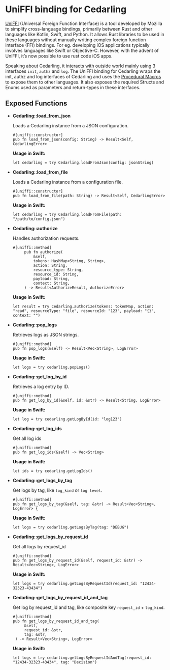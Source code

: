 # UniFFI binding for Cedarling

[UniFFI](https://mozilla.github.io/uniffi-rs/latest/) (Universal Foreign Function Interface) is a tool developed by Mozilla to simplify cross-language bindings, primarily between Rust and other languages like Kotlin, Swift, and Python. It allows Rust libraries to be used in these languages without manually writing complex foreign function interface (FFI) bindings. For eg. developing iOS applications typically involves languages like Swift or Objective-C. However, with the advent of UniFFI, it’s now possible to use rust code iOS apps.

Speaking about Cedarling, it interacts with outside world mainly using 3 interfaces `init`, `authz` and `log`. The UniFFI binding for Cedarling wraps the init, authz and log interfaces of Cedarling and uses the [Procedural Macros](https://mozilla.github.io/uniffi-rs/latest/proc_macro/index.html) to expose them to other languages. It also exposes the required Structs and Enums used as parameters and return-types in these interfaces.

## Exposed Functions

- **Cedarling::load_from_json**

   Loads a Cedarling instance from a JSON configuration.
    
   ```declarative
   #[uniffi::constructor]
   pub fn load_from_json(config: String) -> Result<Self, CedarlingError>
   ```

   **Usage in Swift:**

   ```declarative
   let cedarling = try Cedarling.loadFromJson(config: jsonString)
   ```

- **Cedarling::load_from_file**

   Loads a Cedarling instance from a configuration file.
    
   ```declarative
   #[uniffi::constructor]
   pub fn load_from_file(path: String) -> Result<Self, CedarlingError>
   ```

   **Usage in Swift:**

   ```declarative
   let cedarling = try Cedarling.loadFromFile(path: "/path/to/config.json")
   ```

- **Cedarling::authorize**

   Handles authorization requests.
    
   ```declarative
   #[uniffi::method]
        pub fn authorize(
            &self,
            tokens: HashMap<String, String>,
            action: String,
            resource_type: String,
            resource_id: String,
            payload: String,
            context: String,
        ) -> Result<AuthorizeResult, AuthorizeError> 
   ```

   **Usage in Swift:**

   ```declarative
   let result = try cedarling.authorize(tokens: tokenMap, action: "read", resourceType: "file", resourceId: "123", payload: "{}", context: "")
   ```

- **Cedarling::pop_logs**

   Retrieves logs as JSON strings.
    
   ```declarative
   #[uniffi::method]
   pub fn pop_logs(&self) -> Result<Vec<String>, LogError> 
   ```

   **Usage in Swift:**

   ```declarative
   let logs = try cedarling.popLogs()
   ```

- **Cedarling::get_log_by_id**

   Retrieves a log entry by ID.

   ```declarative
   #[uniffi::method]
   pub fn get_log_by_id(&self, id: &str) -> Result<String, LogError>
   ```

   **Usage in Swift:**

   ```declarative
   let log = try cedarling.getLogById(id: "log123")
   ```

- **Cedarling::get_log_ids**

   Get all log ids

   ```declarative
   #[uniffi::method]
   pub fn get_log_ids(&self) -> Vec<String>
   ```

   **Usage in Swift:**

   ```declarative
   let ids = try cedarling.getLogIds()
   ```

- **Cedarling::get_logs_by_tag**

   Get logs by tag, like `log_kind` or `log level`.

   ```declarative
   #[uniffi::method]
   pub fn get_logs_by_tag(&self, tag: &str) -> Result<Vec<String>, LogError> {
   ```

   **Usage in Swift:**

   ```declarative
   let logs = try cedarling.getLogsByTag(tag: "DEBUG")
   ```
   
- **Cedarling::get_logs_by_request_id**

   Get all logs by request_id

   ```declarative
   #[uniffi::method]
   pub fn get_logs_by_request_id(&self, request_id: &str) -> Result<Vec<String>, LogError>
   ```

   **Usage in Swift:**

   ```declarative
   let logs = try cedarling.getLogsByRequestId(request_id: "12434-32323-43434")
   ```

- **Cedarling::get_logs_by_request_id_and_tag**

   Get log by request_id and tag, like composite key `request_id` + `log_kind`.

   ```declarative
   #[uniffi::method]
   pub fn get_logs_by_request_id_and_tag(
        &self,
        request_id: &str,
        tag: &str,
    ) -> Result<Vec<String>, LogError>
   ```

   **Usage in Swift:**

   ```declarative
   let logs = try cedarling.getLogsByRequestIdAndTag(request_id: "12434-32323-43434", tag: "Decision")
   ```